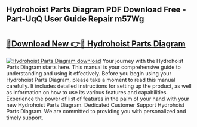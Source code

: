 ## Hydrohoist Parts Diagram PDF Download Free - Part-UqQ User Guide Repair m57Wg

# <h2><a href="http://dfkraog.blite.top/?on=Hydrohoist+Parts+Diagram">🔗Download New 👉🔴 Hydrohoist Parts Diagram</a></h2>

[![Hydrohoist Parts Diagram download](https://i.imgur.com/lujVjoI.png)](http://dfkraog.blite.top/?on=Hydrohoist+Parts+Diagram)
Your journey with the Hydrohoist Parts Diagram starts here. This manual is your comprehensive guide to understanding and using it effectively. Before you begin using your Hydrohoist Parts Diagram, please take a moment to read this manual carefully. It includes detailed instructions for setting up the product, as well as information on how to use its various features and capabilities. Experience the power of list of features in the palm of your hand with your new Hydrohoist Parts Diagram. Dedicated Customer Support Hydrohoist Parts Diagram. We are committed to providing you with personalized and timely support.
